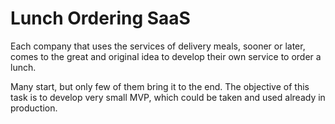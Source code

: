 # Lunch Ordering SaaS

Each company that uses the services of delivery meals, sooner or later, comes to the great and
original idea to develop their own service to order a lunch. 

Many start, but only few of them bring
it to the end. The objective of this task is to develop very small MVP, which could be taken and
used already in production.